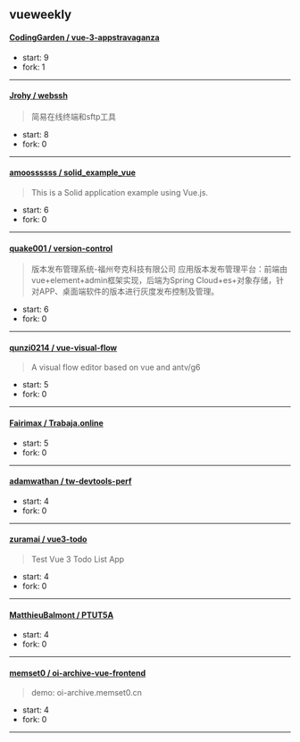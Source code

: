 ## vueweekly

#### [CodingGarden / vue-3-appstravaganza](https://github.com/CodingGarden/vue-3-appstravaganza)

> 

+ start: 9
+ fork: 1

----


#### [Jrohy / webssh](https://github.com/Jrohy/webssh)

> 简易在线终端和sftp工具

+ start: 8
+ fork: 0

----


#### [amoossssss / solid_example_vue](https://github.com/amoossssss/solid_example_vue)

> This is a Solid application example using Vue.js.

+ start: 6
+ fork: 0

----


#### [quake001 / version-control](https://github.com/quake001/version-control)

> 版本发布管理系统-福州夸克科技有限公司                   应用版本发布管理平台：前端由vue+element+admin框架实现，后端为Spring Cloud+es+对象存储，针对APP、桌面端软件的版本进行灰度发布控制及管理。

+ start: 6
+ fork: 0

----


#### [qunzi0214 / vue-visual-flow](https://github.com/qunzi0214/vue-visual-flow)

> A visual flow editor based on vue and antv/g6

+ start: 5
+ fork: 0

----


#### [Fairimax / Trabaja.online](https://github.com/Fairimax/Trabaja.online)

> 

+ start: 5
+ fork: 0

----


#### [adamwathan / tw-devtools-perf](https://github.com/adamwathan/tw-devtools-perf)

> 

+ start: 4
+ fork: 0

----


#### [zuramai / vue3-todo](https://github.com/zuramai/vue3-todo)

> Test Vue 3 Todo List App

+ start: 4
+ fork: 0

----


#### [MatthieuBalmont / PTUT5A](https://github.com/MatthieuBalmont/PTUT5A)

> 

+ start: 4
+ fork: 0

----


#### [memset0 / oi-archive-vue-frontend](https://github.com/memset0/oi-archive-vue-frontend)

> demo: oi-archive.memset0.cn

+ start: 4
+ fork: 0

----

